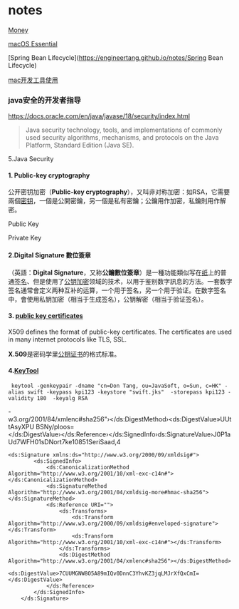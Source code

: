 # notes

[Money](https://engineertang.github.io/notes/Money)

[macOS Essential](https://engineertang.github.io/notes/macOS%20Essential)

[Spring Bean Lifecycle](https://engineertang.github.io/notes/Spring Bean Lifecycle)

[mac开发工具使用](https://engineertang.github.io/notes/mac开发工具使用)



### java安全的开发者指导

https://docs.oracle.com/en/java/javase/18/security/index.html

> Java security technology, tools, and implementations of commonly used security algorithms, mechanisms, and protocols on the Java Platform, Standard Edition (Java SE).

5.Java Security

#### 1. Public-key cryptography

公开密钥加密（**Public-key cryptography**），又叫非对称加密：如RSA，它需要兩個[密钥](https://zh.wikipedia.org/wiki/密钥)，一個是公開密鑰，另一個是私有密鑰；公鑰用作加密，私鑰則用作解密。 

Public Key

Private Key

####  2.Digital Signature   **數位簽章**

（英語：**Digital Signature**，又称**公鑰數位簽章**）是一種功能類似写在[纸](https://zh.wikipedia.org/wiki/纸)上的普通[签名](https://zh.wikipedia.org/wiki/签名)、但是使用了[公钥加密](https://zh.wikipedia.org/wiki/公钥加密)领域的技术，以用于鉴别数字訊息的方法。一套数字签名通常會定义两种互补的运算，一个用于签名，另一个用于验证。在数字签名中，會使用私钥加密（相当于生成签名），公钥解密（相当于验证签名）。

#### 3. [public key certificates](https://en.wikipedia.org/wiki/Public_key_certificate)

X509 defines the format of public-key certificates. The certificates are used in many internet protocols like TLS, SSL. 

**X.509**是密码学里[公钥证书](https://zh.wikipedia.org/wiki/公钥证书)的格式标准。



#### 4.[KeyTool](https://docs.oracle.com/javase/6/docs/technotes/tools/solaris/keytool.html)

```shell
 keytool -genkeypair -dname "cn=Don Tang, ou=JavaSoft, o=Sun, c=HK" -alias swift -keypass kpi123 -keystore "swift.jks"  -storepass kpi123 -validity 180  -keyalg RSA
```



-w3.org/2001/84/xmlenc#sha256"›</ds:DigestMethod›<ds:DigestValue»UUttAsyXPU
BSNy/ploos=</ds:DigestValue›</ds:Reference›</ds:SignedInfo›ds:SignatureValue›J0P1aUd7WFH01sDNort7ke10851SeriSaad,4

```
<ds:Signature xmlns:ds="http://www.w3.org/2000/09/xmldsig#">
        <ds:SignedInfo>
            <ds:CanonicalizationMethod Algorithm="http://www.w3.org/2001/10/xml-exc-c14n#"></ds:CanonicalizationMethod>
            <ds:SignatureMethod Algorithm="http://www.w3.org/2001/04/xmldsig-more#hmac-sha256"></ds:SignatureMethod>
            <ds:Reference URI="">
                <ds:Transforms>
                    <ds:Transform Algorithm="http://www.w3.org/2000/09/xmldsig#enveloped-signature"></ds:Transform>
                    <ds:Transform Algorithm="http://www.w3.org/2001/10/xml-exc-c14n#"></ds:Transform>
                </ds:Transforms>
                <ds:DigestMethod Algorithm="http://www.w3.org/2001/04/xmlenc#sha256"></ds:DigestMethod>
                <ds:DigestValue>7CUUMGNW8O5A89mIQv0DnnC3YhvKZ3jqLMJrXfQxCmI=</ds:DigestValue>
            </ds:Reference>
        </ds:SignedInfo>
    </ds:Signature>
```



